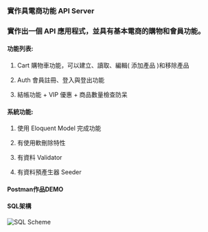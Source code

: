 ### 實作具電商功能 API Server
### 實作出一個 API 應用程式，並具有基本電商的購物和會員功能。

#### 功能列表:

1. Cart 購物車功能，可以建立、讀取、編輯( 添加產品 )和移除產品

2. Auth 會員註冊、登入與登出功能

3. 結帳功能 + VIP 優惠 + 商品數量檢查防呆



#### 系統功能:

1. 使用 Eloquent Model 完成功能

2. 有使用軟刪除特性

3. 有資料 Validator

4. 有資料預產生器 Seeder

#### Postman作品DEMO

<a href="https://www.youtube.com/watch?v=RA0Ac-3zitM&t=14s
" target="_blank"></a>

#### SQL架構

![SQL Scheme](e-commerce.png)
